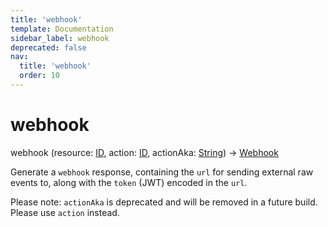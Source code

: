 ```yaml
---
title: 'webhook'
template: Documentation
sidebar_label: webhook
deprecated: false
nav:
  title: 'webhook'
  order: 10
---
```


# webhook

<div className="pb-4 font-roboto-slab text-lg"><span className="font-bold">webhook</span> <span style={{'fontWeight':400,'fontSize':'0.85em'}}>(resource: <a href="/guardrails/docs/reference/graphql/scalar/ID">ID</a>, action: <a href="/guardrails/docs/reference/graphql/scalar/ID">ID</a>, actionAka: <a href="/guardrails/docs/reference/graphql/scalar/String">String</a>) &rarr; <a href="/guardrails/docs/reference/graphql/object/Webhook">Webhook</a></span>
</div>



Generate a `webhook` response, containing the `url` for sending external raw events to, along with the `token` (JWT) encoded in the `url`.

Please note: `actionAka` is deprecated and will be removed in a future build. Please use `action` instead.